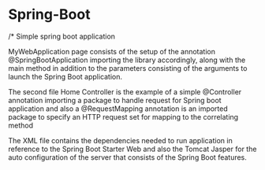 # Spring-Boot
/* Simple spring boot application 

MyWebApplication page consists of the setup of the annotation @SpringBootApplication importing the library accordingly, along with the main method in addition to the parameters consisting of the arguments to launch the Spring Boot application.

The second file Home Controller is the example of a simple @Controller annotation importing a package to handle request for Spring boot application and also a @RequestMapping annotation is an imported package to specify an HTTP request set for mapping to the correlating method

The XML file contains the dependencies needed to run application in reference to the Spring Boot Starter Web and also the Tomcat Jasper for the auto configuration of the server that consists of the Spring Boot features.


